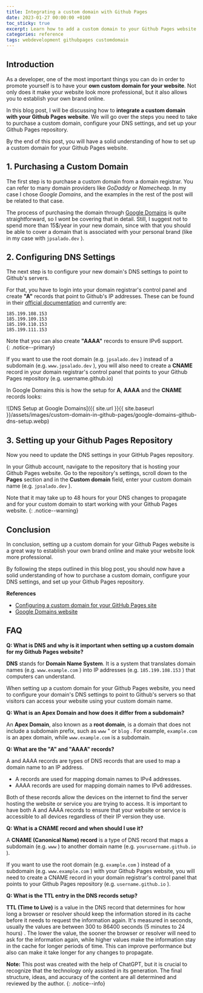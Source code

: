 ```yaml
---
title: Integrating a custom domain with Github Pages
date: 2023-01-27 00:00:00 +0100
toc_sticky: true
excerpt: Learn how to add a custom domain to your Github Pages website and establish your own brand online.
categories: reference
tags: webdevelopment githubpages customdomain
---
```


## Introduction

As a developer, one of the most important things you can do in order to promote yourself is to have your **own custom domain for your website**. Not only does it make your website look more professional, but it also allows you to establish your own brand online.

In this blog post, I will be discussing how to **integrate a custom domain with your Github Pages website**. We will go over the steps you need to take to purchase a custom domain, configure your DNS settings, and set up your Github Pages repository.

By the end of this post, you will have a solid understanding of how to set up a custom domain for your Github Pages website.

## 1. Purchasing a Custom Domain

The first step is to purchase a custom domain from a domain registrar. You can refer to many domain providers like _GoDaddy_ or _Namecheap_. In my case I chose _Google Domains_, and the examples in the rest of the post will be related to that case.

The process of purchasing the domain through [Google Domains](https://domains.google/) is quite straightforward, so I wont be covering that in detail. Still, I suggest not to spend more than 15$/year in your new domain, since with that you should be able to cover a domain that is associated with your personal brand (like in my case with `jpsalado.dev` ). 

## 2. Configuring DNS Settings

The next step is to configure your new domain's DNS settings to point to Github's servers.

For that, you have to login into your domain registrar's control panel and create **"A"** records that point to Github's IP addresses. These can be found in their [official documentation](https://docs.github.com/en/pages/configuring-a-custom-domain-for-your-github-pages-site/managing-a-custom-domain-for-your-github-pages-site#configuring-an-apex-domain) and currently are: 

```
185.199.108.153
185.199.109.153
185.199.110.153
185.199.111.153
```

Note that you can also create **"AAAA"** records to ensure IPv6 support.  
{: .notice--primary}

If you want to use the root domain (e.g. `jpsalado.dev` ) instead of a subdomain (e.g. `www.jpsalado.dev` ), you will also need to create a **CNAME** record in your domain registrar's control panel that points to your Github Pages repository (e.g. username.github.io)

In Google Domains this is how the setup for **A**, **AAAA** and the **CNAME** records looks:

![DNS Setup at Google Domains]({{ site.url }}{{ site.baseurl }}/assets/images/custom-domain-in-github-pages/google-domains-github-dns-setup.webp)

## 3. Setting up your Github Pages Repository

Now you need to update the DNS settings in your GitHub Pages repository.

In your Github account, navigate to the repository that is hosting your Github Pages website. Go to the repository's settings, scroll down to the **Pages** section and in the **Custom domain** field, enter your custom domain name (e.g. `jpsalado.dev` ).

Note that it may take up to 48 hours for your DNS changes to propagate and for your custom domain to start working with your Github Pages website.
{: .notice--warning}

## Conclusion

In conclusion, setting up a custom domain for your Github Pages website is a great way to establish your own brand online and make your website look more professional.

By following the steps outlined in this blog post, you should now have a solid understanding of how to purchase a custom domain, configure your DNS settings, and set up your Github Pages repository.

**References**

* [Configuring a custom domain for your GitHub Pages site](https://docs.github.com/en/pages/configuring-a-custom-domain-for-your-github-pages-site)
* [Google Domains website](https://domains.google/)

## FAQ

**Q: What is DNS and why is it important when setting up a custom domain for my Github Pages website?**

**DNS** stands for **Domain Name System**. It is a system that translates domain names (e.g. `www.example.com` ) into IP addresses (e.g. `185.199.108.153` ) that computers can understand.

When setting up a custom domain for your Github Pages website, you need to configure your domain's DNS settings to point to Github's servers so that visitors can access your website using your custom domain name.

**Q: What is an Apex Domain and how does it differ from a subdomain?**

An **Apex Domain**, also known as a **root domain**, is a domain that does not include a subdomain prefix, such as `www` " or `blog` . For example, `example.com` is an apex domain, while `www.example.com` is a subdomain.

**Q: What are the "A" and "AAAA" records?**

A and AAAA records are types of DNS records that are used to map a domain name to an IP address.

* A records are used for mapping domain names to IPv4 addresses.
* AAAA records are used for mapping domain names to IPv6 addresses.

Both of these records allow the devices on the internet to find the server hosting the website or service you are trying to access. It is important to have both A and AAAA records to ensure that your website or service is accessible to all devices regardless of their IP version they use.

**Q: What is a CNAME record and when should I use it?**

A **CNAME (Canonical Name) record** is a type of DNS record that maps a subdomain (e.g. `www` ) to another domain name (e.g. `yourusername.github.io` ).

If you want to use the root domain (e.g. `example.com` ) instead of a subdomain (e.g. `www.example.com` ) with your Github Pages website, you will need to create a CNAME record in your domain registrar's control panel that points to your Github Pages repository (e.g. `username.github.io` ).

**Q: What is the TTL entry in the DNS records setup?**

**TTL (Time to Live)** is a value in the DNS record that determines for how long a browser or resolver should keep the information stored in its cache before it needs to request the information again. It's measured in seconds, usually the values are between 300 to 86400 seconds (5 minutes to 24 hours) . The lower the value, the sooner the browser or resolver will need to ask for the information again, while higher values make the information stay in the cache for longer periods of time. This can improve performance but also can make it take longer for any changes to propagate.

**Note:** This post was created with the help of ChatGPT, but it is crucial to recognize that the technology only assisted in its generation. The final structure, ideas, and accuracy of the content are all determined and reviewed by the author.
{: .notice--info}
